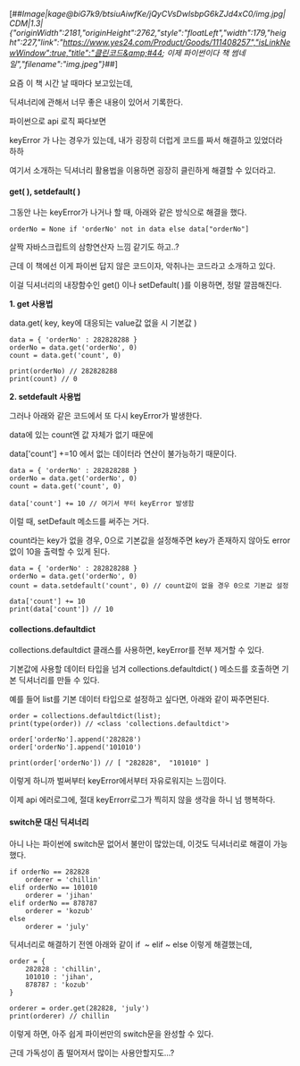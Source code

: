 [##_Image|kage@biG7k9/btsiuAiwfKe/jQyCVsDwlsbpG6kZJd4xC0/img.jpg|CDM|1.3|{"originWidth":2181,"originHeight":2762,"style":"floatLeft","width":179,"height":227,"link":"https://www.yes24.com/Product/Goods/111408257","isLinkNewWindow":true,"title":"클린코드&amp;#44; 이제 파이썬이다 책 썸네일","filename":"img.jpeg"}_##]

요즘 이 책 시간 날 때마다 보고있는데, 

딕셔너리에 관해서 너무 좋은 내용이 있어서 기록한다.

파이썬으로 api 로직 짜다보면

keyError 가 나는 경우가 있는데, 내가 굉장히 더럽게 코드를 짜서 해결하고 있었더라 하하

여기서 소개하는 딕셔너리 활용법을 이용하면 굉장히 클린하게 해결할 수 있더라고.

#### **get( ), setdefault( )** 

그동안 나는 keyError가 나거나 할 때, 아래와 같은 방식으로 해결을 했다. 

```
orderNo = None if 'orderNo' not in data else data["orderNo"]
```

살짝 자바스크립트의 삼항연산자 느낌 같기도 하고..?

근데 이 책에선 이게 파이썬 답지 않은 코드이자, 악취나는 코드라고 소개하고 있다.

이걸 딕셔너리의 내장함수인 get() 이나 setDefault( )를 이용하면, 정말 깔끔해진다.

**1\. get 사용법**

data.get( key, key에 대응되는 value값 없을 시 기본값 )

```
data = { 'orderNo' : 282828288 }
orderNo = data.get('orderNo', 0)
count = data.get('count', 0)

print(orderNo) // 282828288
print(count) // 0
```

**2\. **setdefault** 사용법**

그러나 아래와 같은 코드에서 또 다시 keyError가 발생한다.

data에 있는 count엔 값 자체가 없기 때문에

data\['count'\] +=10 에서 없는 데이터라 연산이 불가능하기 때문이다. 

```
data = { 'orderNo' : 282828288 }
orderNo = data.get('orderNo', 0)
count = data.get('count', 0)

data['count'] += 10 // 여기서 부터 keyError 발생함
```

이럴 때, setDefault 메소드를 써주는 거다. 

count라는 key가 없을 경우, 0으로 기본값을 설정해주면 key가 존재하지 않아도 error 없이 10을 출력할 수 있게 된다. 

```
data = { 'orderNo' : 282828288 }
orderNo = data.get('orderNo', 0)
count = data.setdefault('count', 0) // count값이 없을 경우 0으로 기본값 설정

data['count'] += 10
print(data['count']) // 10
```

#### **collections.defaultdict**

collections.defaultdict 클래스를 사용하면, keyError를 전부 제거할 수 있다.

기본값에 사용할 데이터 타입을 넘겨 collections.defaultdict( ) 메소드를 호출하면 기본 딕셔너리를 만들 수 있다.

예를 들어 list를 기본 데이터 타입으로 설정하고 싶다면, 아래와 같이 짜주면된다.

```
order = collections.defaultdict(list);
print(type(order)) // <class 'collections.defaultdict'>

order['orderNo'].append('282828')
order['orderNo'].append('101010')

print(order['orderNo']) // [ "282828",  "101010" ]
```

이렇게 하니까 벌써부터 keyError에서부터 자유로워지는 느낌이다.

이제 api 에러로그에, 절대 keyErrorr로그가 찍히지 않을 생각을 하니 넘 행복하다.

#### **switch문 대신 딕셔너리**

아니 나는 파이썬에 switch문 없어서 불만이 많았는데, 이것도 딕셔너리로 해결이 가능했다.

```
if orderNo == 282828
	orderer = 'chillin'
elif orderNo == 101010
	orderer = 'jihan'
elif orderNo == 878787
	orderer = 'kozub'
else
	orderer = 'july'
```

딕셔너리로 해결하기 전엔 아래와 같이 if  ~ elif ~ else 이렇게 해결했는데, 

```
order = {
    282828 : 'chillin',
    101010 : 'jihan',
    878787 : 'kozub'
}
    
orderer = order.get(282828, 'july')
print(orderer) // chillin
```

이렇게 하면, 아주 쉽게 파이썬만의 switch문을 완성할 수 있다.

근데 가독성이 좀 떨어져서 많이는 사용안할지도...?